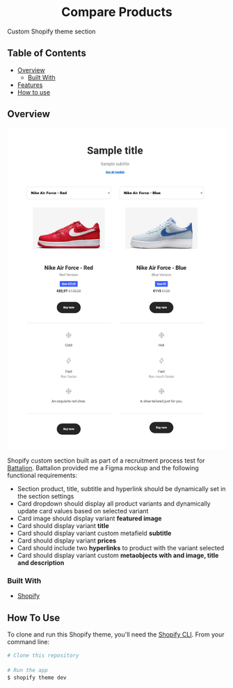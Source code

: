 <h1 align="center">Compare Products</h1>
Custom Shopify theme section

<!-- <div align="center">
  <h3>
    <a href="https://{your-demo-link.your-domain}">
      Demo
    </a>
    <span> | </span>
  </h3>
</div> -->

<!-- TABLE OF CONTENTS -->

## Table of Contents

- [Overview](#overview)
  - [Built With](#built-with)
- [Features](#features)
- [How to use](#how-to-use)

<!-- OVERVIEW -->

## Overview

![screenshot](https://github.com/BrunoMarquesAlmeida/battalion-dev-test/blob/main/screenshot.png?raw=true)

Shopify custom section built as part of a recruitment process test for [Battalion](https://wearebattalion.com/).
Battalion provided me a Figma mockup and the following functional requirements:

- Section product, title, subtitle and hyperlink should be dynamically set in the section settings
- Card dropdown should display all product variants and dynamically update card values based on selected variant
- Card image should display variant **featured image**
- Card should display variant **title**
- Card should display variant custom metafield **subtitle**
- Card should display variant **prices**
- Card should include two **hyperlinks** to product with the variant selected
- Card should display variant custom **metaobjects with and image, title and description**

### Built With

<!-- This section should list any major frameworks that you built your project using. Here are a few examples.-->

- [Shopify](https://www.shopify.com/)

<!-- ## Features -->

## How To Use

To clone and run this Shopify theme, you'll need the [Shopify CLI](https://shopify.dev/docs/themes/tools/cli).
From your command line:

```bash
# Clone this repository

# Run the app
$ shopify theme dev
```
